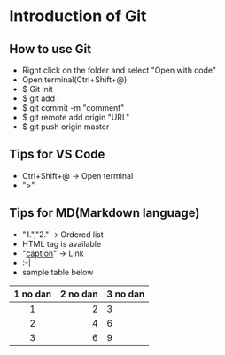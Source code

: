 # Introduction of Git

## How to use Git
- Right click on the folder and select "Open with code"
- Open terminal(Ctrl+Shift+@)
- $ Git init
- $ git add .
- $ git commit -m "comment"
- $ git remote add origin "URL"
- $ git push origin master

## Tips for VS Code
- Ctrl+Shift+@ -> Open terminal
- ">"

## Tips for MD(Markdown language)
- "1.","2." -> Ordered list
- HTML tag is available
- "[caption](URL)" -> Link
- :-|
- sample table below
  
|1 no dan|2 no dan|3 no dan|
|:-:|--:|:--|
|1|2|3|
|2|4|6|
|3|6|9|






